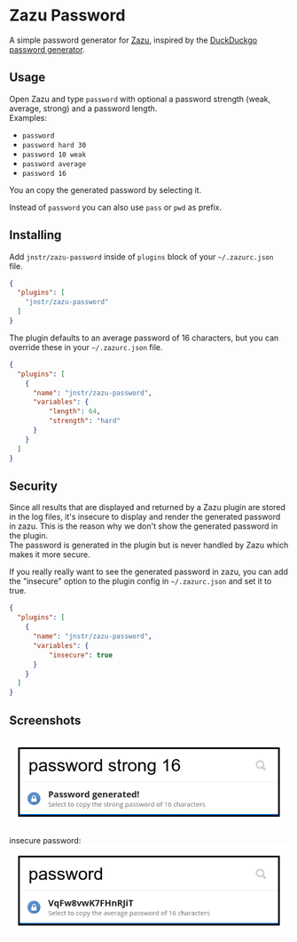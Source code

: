 # Zazu Password

A simple password generator for [Zazu](http://zazuapp.org), inspired by the [DuckDuckgo](http://ddg.gg) [password generator](https://duck.co/ia/view/password).

## Usage

Open Zazu and type `password` with optional a password strength (weak, average, strong) and a password length.  
Examples:
- `password`
- `password hard 30`
- `password 10 weak`
- `password average`
- `password 16`

You an copy the generated password by selecting it.

Instead of `password` you can also use `pass` or `pwd` as prefix.

## Installing

Add `jnstr/zazu-password` inside of `plugins` block of your `~/.zazurc.json` file.

```json
{
  "plugins": [
    "jnstr/zazu-password"
  ]
}
```

The plugin defaults to an average password of 16 characters, but you can override these in your `~/.zazurc.json` file.
```json
{
  "plugins": [
    {
      "name": "jnstr/zazu-password",
      "variables": {
          "length": 64,
          "strength": "hard"
      }
    }
  ]
}
```

## Security

Since all results that are displayed and returned by a Zazu plugin are stored in the log files, it's insecure to display and render the generated password in zazu. This is the reason why we don't show the generated password in the plugin.  
The password is generated in the plugin but is never handled by Zazu which makes it more secure.

If you really really want to see the generated password in zazu, you can add the "insecure" option to the plugin config in `~/.zazurc.json` and set it to true.

```json
{
  "plugins": [
    {
      "name": "jnstr/zazu-password",
      "variables": {
          "insecure": true
      }
    }
  ]
}
```


## Screenshots

![Zazu password](./assets/screenshot.png)

insecure password:  
![Zazu password insecure](./assets/screenshot-insecure.png)
